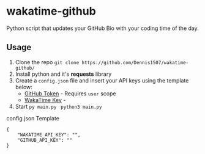 # wakatime-github
Python script that updates your GitHub Bio with your coding time of the day.

## Usage

1. Clone the repo ```git clone https://github.com/Dennis1507/wakatime-github/```
2. Install python and it's **requests** library
3. Create a ```config.json``` file and insert your API keys using the template below:
    - [GitHub Token](https://github.com/settings/tokens)  - Requires ```user``` scope
    - [WakaTime Key](https://wakatime.com/settings/api-key)  - 
4. Start ```py main.py```
        ``` python3 main.py```

config.json Template
```
{
    "WAKATIME_API_KEY": "",
    "GITHUB_API_KEY": ""
}
```
